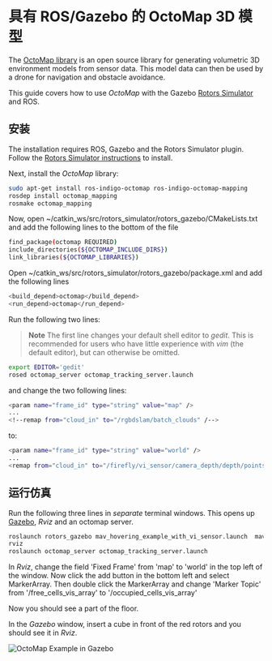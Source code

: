 # 具有 ROS/Gazebo 的 OctoMap 3D 模型

The [OctoMap library](http://octomap.github.io/) is an open source library for generating volumetric 3D environment models from sensor data. This model data can then be used by a drone for navigation and obstacle avoidance.

This guide covers how to use *OctoMap* with the Gazebo [Rotors Simulator](https://github.com/ethz-asl/rotors_simulator/wiki/RotorS-Simulator) and ROS.

## 安装

The installation requires ROS, Gazebo and the Rotors Simulator plugin. Follow the [Rotors Simulator instructions](https://github.com/ethz-asl/rotors_simulator) to install.

Next, install the *OctoMap* library:

```sh
sudo apt-get install ros-indigo-octomap ros-indigo-octomap-mapping
rosdep install octomap_mapping
rosmake octomap_mapping
```

Now, open ~/catkin_ws/src/rotors_simulator/rotors_gazebo/CMakeLists.txt and add the following lines to the bottom of the file

```sh
find_package(octomap REQUIRED)
include_directories(${OCTOMAP_INCLUDE_DIRS})
link_libraries(${OCTOMAP_LIBRARIES})
```

Open ~/catkin_ws/src/rotors_simulator/rotors_gazebo/package.xml and add the following lines

```sh
<build_depend>octomap</build_depend>
<run_depend>octomap</run_depend>
```

Run the following two lines:

> **Note** The first line changes your default shell editor to *gedit*. This is recommended for users who have little experience with *vim* (the default editor), but can otherwise be omitted.

```sh
export EDITOR='gedit'
rosed octomap_server octomap_tracking_server.launch
```

and change the two following lines:

```sh
<param name="frame_id" type="string" value="map" />
...
<!--remap from="cloud_in" to="/rgbdslam/batch_clouds" /-->
```

to:

```sh
<param name="frame_id" type="string" value="world" />
...
<remap from="cloud_in" to="/firefly/vi_sensor/camera_depth/depth/points" />
```

## 运行仿真

Run the following three lines in *separate* terminal windows. This opens up [Gazebo](../simulation/gazebo.md), *Rviz* and an octomap server.

```sh
roslaunch rotors_gazebo mav_hovering_example_with_vi_sensor.launch  mav_name:=firefly
rviz
roslaunch octomap_server octomap_tracking_server.launch
```

In *Rviz*, change the field 'Fixed Frame' from 'map' to 'world' in the top left of the window. Now click the add button in the bottom left and select MarkerArray. Then double click the MarkerArray and change 'Marker Topic' from '/free_cells_vis_array' to '/occupied_cells_vis_array'

Now you should see a part of the floor.

In the *Gazebo* window, insert a cube in front of the red rotors and you should see it in *Rviz*.

![OctoMap Example in Gazebo](../../assets/simulation/octomap.png)